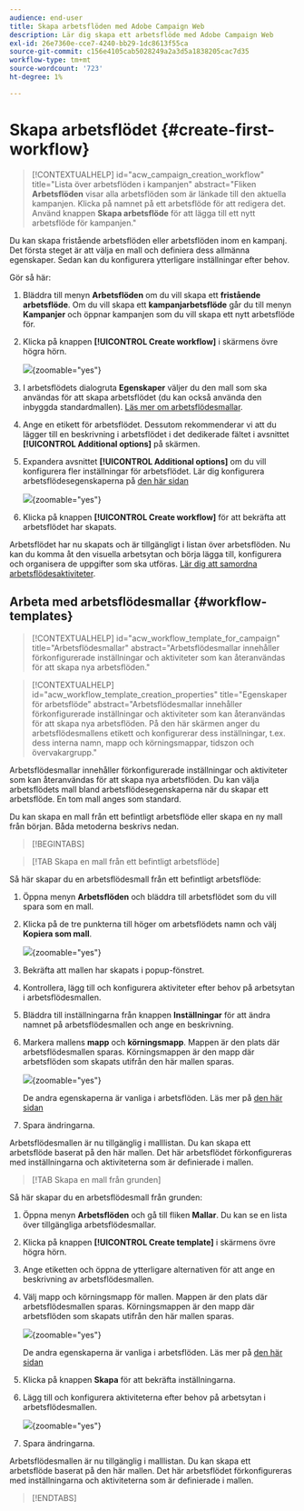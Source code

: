```yaml
---
audience: end-user
title: Skapa arbetsflöden med Adobe Campaign Web
description: Lär dig skapa ett arbetsflöde med Adobe Campaign Web
exl-id: 26e7360e-cce7-4240-bb29-1dc8613f55ca
source-git-commit: c156e4105cab5028249a2a3d5a1838205cac7d35
workflow-type: tm+mt
source-wordcount: '723'
ht-degree: 1%

---
```



# Skapa arbetsflödet {#create-first-workflow}

>[!CONTEXTUALHELP]
>id="acw_campaign_creation_workflow"
>title="Lista över arbetsflöden i kampanjen"
>abstract="Fliken **Arbetsflöden** visar alla arbetsflöden som är länkade till den aktuella kampanjen. Klicka på namnet på ett arbetsflöde för att redigera det. Använd knappen **Skapa arbetsflöde** för att lägga till ett nytt arbetsflöde för kampanjen."

Du kan skapa fristående arbetsflöden eller arbetsflöden inom en kampanj. Det första steget är att välja en mall och definiera dess allmänna egenskaper. Sedan kan du konfigurera ytterligare inställningar efter behov.

Gör så här:

1. Bläddra till menyn **Arbetsflöden** om du vill skapa ett **fristående arbetsflöde**. Om du vill skapa ett **kampanjarbetsflöde** går du till menyn **Kampanjer** och öppnar kampanjen som du vill skapa ett nytt arbetsflöde för.

1. Klicka på knappen **[!UICONTROL Create workflow]** i skärmens övre högra hörn.

   ![](assets/workflow-create.png){zoomable="yes"}

1. I arbetsflödets dialogruta **Egenskaper** väljer du den mall som ska användas för att skapa arbetsflödet (du kan också använda den inbyggda standardmallen). [Läs mer om arbetsflödesmallar](#workflow-templates).

1. Ange en etikett för arbetsflödet. Dessutom rekommenderar vi att du lägger till en beskrivning i arbetsflödet i det dedikerade fältet i avsnittet **[!UICONTROL Additional options]** på skärmen.

1. Expandera avsnittet **[!UICONTROL Additional options]** om du vill konfigurera fler inställningar för arbetsflödet. Lär dig konfigurera arbetsflödesegenskaperna på [den här sidan](workflow-settings.md#properties)

   ![](assets/workflow-additional-options.png){zoomable="yes"}

1. Klicka på knappen **[!UICONTROL Create workflow]** för att bekräfta att arbetsflödet har skapats.

Arbetsflödet har nu skapats och är tillgängligt i listan över arbetsflöden. Nu kan du komma åt den visuella arbetsytan och börja lägga till, konfigurera och organisera de uppgifter som ska utföras. [Lär dig att samordna arbetsflödesaktiviteter](orchestrate-activities.md).

## Arbeta med arbetsflödesmallar {#workflow-templates}

>[!CONTEXTUALHELP]
>id="acw_workflow_template_for_campaign"
>title="Arbetsflödesmallar"
>abstract="Arbetsflödesmallar innehåller förkonfigurerade inställningar och aktiviteter som kan återanvändas för att skapa nya arbetsflöden."

>[!CONTEXTUALHELP]
>id="acw_workflow_template_creation_properties"
>title="Egenskaper för arbetsflöde"
>abstract="Arbetsflödesmallar innehåller förkonfigurerade inställningar och aktiviteter som kan återanvändas för att skapa nya arbetsflöden. På den här skärmen anger du arbetsflödesmallens etikett och konfigurerar dess inställningar, t.ex. dess interna namn, mapp och körningsmappar, tidszon och övervakargrupp."

Arbetsflödesmallar innehåller förkonfigurerade inställningar och aktiviteter som kan återanvändas för att skapa nya arbetsflöden. Du kan välja arbetsflödets mall bland arbetsflödesegenskaperna när du skapar ett arbetsflöde. En tom mall anges som standard.

Du kan skapa en mall från ett befintligt arbetsflöde eller skapa en ny mall från början. Båda metoderna beskrivs nedan.

>[!BEGINTABS]

>[!TAB Skapa en mall från ett befintligt arbetsflöde]

Så här skapar du en arbetsflödesmall från ett befintligt arbetsflöde:

1. Öppna menyn **Arbetsflöden** och bläddra till arbetsflödet som du vill spara som en mall.
1. Klicka på de tre punkterna till höger om arbetsflödets namn och välj **Kopiera som mall**.

   ![](assets/wf-copy-as-template.png){zoomable="yes"}

1. Bekräfta att mallen har skapats i popup-fönstret.
1. Kontrollera, lägg till och konfigurera aktiviteter efter behov på arbetsytan i arbetsflödesmallen.
1. Bläddra till inställningarna från knappen **Inställningar** för att ändra namnet på arbetsflödesmallen och ange en beskrivning.
1. Markera mallens **mapp** och **körningsmapp**. Mappen är den plats där arbetsflödesmallen sparas. Körningsmappen är den mapp där arbetsflöden som skapats utifrån den här mallen sparas.

   ![](assets/wf-settings-template.png){zoomable="yes"}

   De andra egenskaperna är vanliga i arbetsflöden. Läs mer på [den här sidan](workflow-settings.md#properties)

1. Spara ändringarna.

Arbetsflödesmallen är nu tillgänglig i malllistan. Du kan skapa ett arbetsflöde baserat på den här mallen. Det här arbetsflödet förkonfigureras med inställningarna och aktiviteterna som är definierade i mallen.


>[!TAB Skapa en mall från grunden]


Så här skapar du en arbetsflödesmall från grunden:

1. Öppna menyn **Arbetsflöden** och gå till fliken **Mallar**. Du kan se en lista över tillgängliga arbetsflödesmallar.
1. Klicka på knappen **[!UICONTROL Create template]** i skärmens övre högra hörn.
1. Ange etiketten och öppna de ytterligare alternativen för att ange en beskrivning av arbetsflödesmallen.
1. Välj mapp och körningsmapp för mallen. Mappen är den plats där arbetsflödesmallen sparas. Körningsmappen är den mapp där arbetsflöden som skapats utifrån den här mallen sparas.

   ![](assets/new-wf-template.png){zoomable="yes"}

   De andra egenskaperna är vanliga i arbetsflöden. Läs mer på [den här sidan](workflow-settings.md#properties)

1. Klicka på knappen **Skapa** för att bekräfta inställningarna.
1. Lägg till och konfigurera aktiviteterna efter behov på arbetsytan i arbetsflödesmallen.

   ![](assets/wf-template-activities.png){zoomable="yes"}

1. Spara ändringarna.

Arbetsflödesmallen är nu tillgänglig i malllistan. Du kan skapa ett arbetsflöde baserat på den här mallen. Det här arbetsflödet förkonfigureras med inställningarna och aktiviteterna som är definierade i mallen.

>[!ENDTABS]

